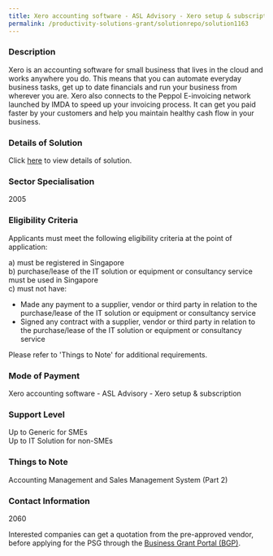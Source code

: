 ```yaml
---
title: Xero accounting software - ASL Advisory - Xero setup & subscription
permalink: /productivity-solutions-grant/solutionrepo/solution1163
---
```


### Description

Xero is an accounting software for small business that lives in the cloud and works anywhere you do. This means that you can automate everyday business tasks, get up to date financials and run your business from wherever you are. Xero also connects to the Peppol E-invoicing network launched by IMDA to speed up your invoicing process. It can get you paid faster by your customers and help you maintain healthy cash flow in your business.

### Details of Solution

Click <a href='ASL Advisory Pte. Ltd.' target='_blank' rel='noopener'>here</a> to view details of solution.

### Sector Specialisation

 2005 

### Eligibility Criteria

Applicants must meet the following eligibility criteria at the point of application:

a) must be registered in Singapore <br>
b) purchase/lease of the IT solution or equipment or consultancy service must be used in Singapore <br>
c) must not have:
- Made any payment to a supplier, vendor or third party in relation to the purchase/lease of the IT solution or equipment or consultancy service
- Signed any contract with a supplier, vendor or third party in relation to the purchase/lease of the IT solution or equipment or consultancy service

Please refer to 'Things to Note' for additional requirements.

### Mode of Payment
Xero accounting software - ASL Advisory - Xero setup & subscription

### Support Level
Up to Generic for SMEs <br>
Up to IT Solution for non-SMEs

### Things to Note
Accounting Management and Sales Management System (Part 2)

### Contact Information
2060

Interested companies can get a quotation from the pre-approved vendor, before applying for the PSG through the <a target='_blank' rel='noopener' href='https://www.businessgrants.gov.sg/'>Business Grant Portal (BGP)</a>.
